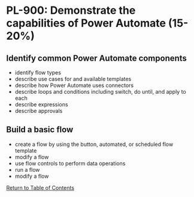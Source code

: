 # PL-900: Demonstrate the capabilities of Power Automate (15-20%)

## Identify common Power Automate components
- identify flow types
- describe use cases for and available templates
- describe how Power Automate uses connectors
- describe loops and conditions including switch, do until, and apply to each
- describe expressions
- describe approvals

## Build a basic flow
- create a flow by using the button, automated, or scheduled flow template
- modify a flow
- use flow controls to perform data operations
- run a flow
- modify a flow

[Return to Table of Contents](README.md)